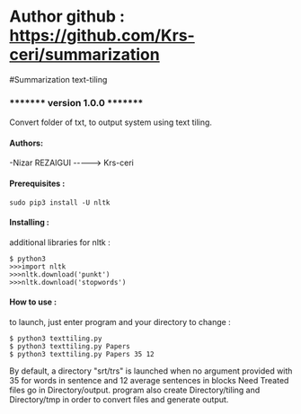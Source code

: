 # Author github : https://github.com/Krs-ceri/summarization
#Summarization text-tiling
### ******* version 1.0.0 *******
Convert folder of txt, to output system using text tiling.
#### Authors:

-Nizar REZAIGUI -----> Krs-ceri

#### Prerequisites :
```console
sudo pip3 install -U nltk
```
#### Installing :
additional libraries for nltk :
```console
$ python3
>>>import nltk
>>>nltk.download('punkt')
>>>nltk.download('stopwords')
```

#### How to use :
to launch, just enter program and your directory to change : 
```console
$ python3 texttiling.py   
$ python3 texttiling.py Papers
$ python3 texttiling.py Papers 35 12     
```
By default, a directory "srt/trs" is launched when no argument provided with 35 for words in sentence and 12 average sentences in blocks
Need 
Treated files go in Directory/output.
program also create Directory/tiling and Directory/tmp in order to convert files and generate output.


